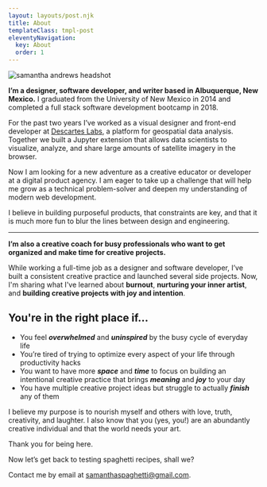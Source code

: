 ```yaml
---
layout: layouts/post.njk
title: About
templateClass: tmpl-post
eleventyNavigation:
  key: About
  order: 1
---
```


<img class="curve" alt="samantha andrews headshot" src="https://samantha-andrews.s3.us-east-2.amazonaws.com/home/circle-headshot.png"/>

**I’m a designer, software developer, and writer based in Albuquerque, New Mexico.** I graduated from the University of New Mexico in 2014 and completed a full stack software development bootcamp in 2018.

For the past two years I’ve worked as a visual designer and front-end developer at [Descartes Labs](https://www.descarteslabs.com/), a platform for geospatial data analysis. Together we built a Jupyter extension that allows data scientists to visualize, analyze, and share large amounts of satellite imagery in the browser.

Now I am looking for a new adventure as a creative educator or developer at a digital product agency. I am eager to take up a challenge that will help me grow as a technical problem-solver and deepen my understanding of modern web development.

I believe in building purposeful products, that constraints are key, and that it is much more fun to blur the lines between design and engineering.

---

**I’m also a creative coach for busy professionals who want to get organized and make time for creative projects.**

While working a full-time job as a designer and software developer, I’ve built a consistent creative practice and launched several side projects. Now, I'm sharing what I've learned about **burnout**, **nurturing your inner artist**, and **building creative projects with joy and intention**.

## You're in the right place if…

- You feel **_overwhelmed_** and **_uninspired_** by the busy cycle of everyday life
- You’re tired of trying to optimize every aspect of your life through productivity hacks
- You want to have more **_space_** and **_time_** to focus on building an intentional creative practice that brings **_meaning_** and **_joy_** to your day
- You have multiple creative project ideas but struggle to actually **_finish_** any of them

I believe my purpose is to nourish myself and others with love, truth, creativity, and laughter. I also know that you (yes, you!) are an abundantly creative individual and that the world needs your art.

Thank you for being here.

Now let’s get back to testing spaghetti recipes, shall we?

Contact me by email at [samanthaspaghetti@gmail.com](mailto:samanthaspaghetti@gmail.com).
